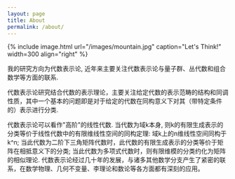 ```yaml
---
layout: page
title: About
permalink: /about/
---
```


{% include image.html url="/images/mountain.jpg" caption="Let's Think!" width=300 align="right" %}

我的研究方向为代数表示论, 近年来主要关注代数表示论与量子群、丛代数和组合数学等方面的联系.

代数表示论研究结合代数的表示理论，主要关注给定代数的表示范畴的结构和同调性质，其中一个基本的问题即是对于给定的代数在同构意义下对其（带特定条件的）表示进行分类.

代数表示论可以看作"高阶"的线性代数. 当代数为域k本身, 则k的有限生成表示的分类等价于线性代数中的有限维线性空间的同构定理: 域k上的n维线性空间同构于k^n; 当此代数为二阶下三角矩阵代数时，此代数的有限生成表示的分类等价于矩阵在相抵意义下的分类; 当此代数为多项式代数时，则有限维模的分类约化为矩阵的相似理论. 代数表示论经过几十年的发展，与诸多其他数学分支产生了紧密的联系，在数学物理、几何不变量、李理论和数论等各方面都有深刻的应用。

